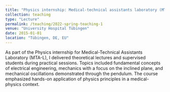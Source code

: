 ```yaml
---
title: "Physics internship: Medical-technical assistants laboratory (MTA-L)"
collection: teaching
type: "Lecture"
permalink: /teaching/2022-spring-teaching-1
venue: "University Hospital Tübingen"
date: 2015-01-01
location: "Tübingen, DE, EU"
---
```


As part of the Physics internship for Medical-Technical Assistants Laboratory (MTA-L), I delivered theoretical lectures and supervised students during practical sessions. Topics included fundamental concepts of electrical engineering, mechanics with a focus on the inclined plane, and mechanical oscillations demonstrated through the pendulum. The course emphasized hands-on application of physics principles in a medical-physics context.
